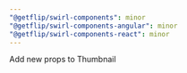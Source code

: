 ```yaml
---
"@getflip/swirl-components": minor
"@getflip/swirl-components-angular": minor
"@getflip/swirl-components-react": minor
---
```


Add new props to Thumbnail
